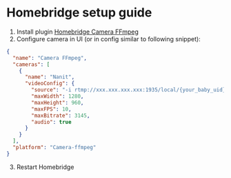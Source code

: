 # Homebridge setup guide

1. Install plugin [Homebridge Camera FFmpeg](https://github.com/Sunoo/homebridge-camera-ffmpeg#readme)
2. Configure camera in UI (or in config similar to following snippet):

```json
{
  "name": "Camera FFmpeg",
  "cameras": [
    {
      "name": "Nanit",
      "videoConfig": {
        "source": "-i rtmp://xxx.xxx.xxx.xxx:1935/local/{your_baby_uid}",
        "maxWidth": 1280,
        "maxHeight": 960,
        "maxFPS": 10,
        "maxBitrate": 3145,
        "audio": true
      }
    }
  ],
  "platform": "Camera-ffmpeg"
}
```

3. Restart Homebridge